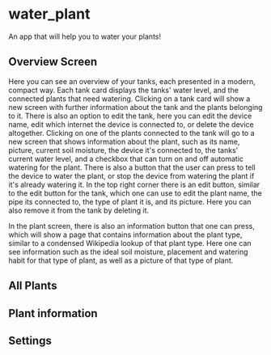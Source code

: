 # water_plant

An app that will help you to water your plants!

## Overview Screen
Here you can see an overview of your tanks, each presented in a modern, compact way. Each tank card displays the tanks' water level, and the connected plants that need watering. 
Clicking on a tank card will show a new screen with further information about the tank and the plants belonging to it. There is also an option to edit the tank, here you can edit the device name, edit which internet the device is connected to, or delete the device altogether.
Clicking on one of the plants connected to the tank will go to a new screen that shows information about the plant, such as its name, picture, current soil moisture, the device it's connected to, the tanks' current water level, and a checkbox that can turn on and off automatic watering for the plant. There is also a button that the user can press to tell the device to water the plant, or stop the device from watering the plant if it's already watering it.
In the top right corner there is an edit button, similar to the edit button for the tank, which one can use to edit the plant name, the pipe its connected to, the type of plant it is, and its picture. Here you can also remove it from the tank by deleting it.

In the plant screen, there is also an information button that one can press, which will show a page that contains information about the plant type, similar to a condensed Wikipedia lookup of that plant type. Here one can see information such as the ideal soil moisture, placement and watering habit for that type of plant, as well as a picture of that type of plant.

## All Plants


## Plant information

## Settings

